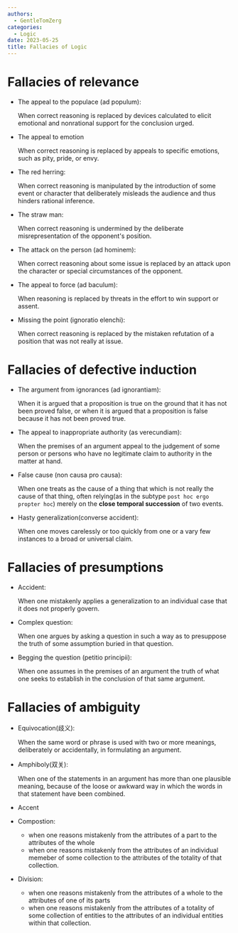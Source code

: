 ```yaml
---
authors:
  - GentleTomZerg
categories:
  - Logic
date: 2023-05-25
title: Fallacies of Logic
---
```


# Fallacies of relevance

- The appeal to the populace (ad populum):

  When correct reasoning is replaced by devices calculated to elicit emotional
  and nonrational support for the conclusion urged.

- The appeal to emotion

  When correct reasoning is replaced by appeals to specific emotions, such as
  pity, pride, or envy.

- The red herring:

  When correct reasoning is manipulated by the introduction of some event or
  character that deliberately misleads the audience and thus hinders rational
  inference.

  <!-- more -->

- The straw man:

  When correct reasoning is undermined by the deliberate misrepresentation of
  the opponent's position.

- The attack on the person (ad hominem):

  When correct reasoning about some issue is replaced by an attack upon the
  character or special circumstances of the opponent.

- The appeal to force (ad baculum):

  When reasoning is replaced by threats in the
  effort to win support or assent.

- Missing the point (ignoratio elenchi):

  When correct reasoning is replaced by the mistaken refutation of a position
  that was not really at issue.

# Fallacies of defective induction

- The argument from ignorances (ad ignorantiam):

  When it is argued that a proposition is true on the ground that it has not
  been proved false, or when it is argued that a proposition is false because it
  has not been proved true.

- The appeal to inappropriate authority (as verecundiam):

  When the premises of an argument appeal to the judgement of some person or
  persons who have no legitimate claim to authority in the matter at hand.

- False cause (non causa pro causa):

  When one treats as the cause of a thing that which is not really the cause of
  that thing, often relying(as in the subtype `post hoc ergo propter hoc`)
  merely on the **close temporal succession** of two events.

- Hasty generalization(converse accident):

  When one moves carelessly or too quickly from one or a vary few instances to a
  broad or universal claim.

# Fallacies of presumptions

- Accident:

  When one mistakenly applies a generalization to an individual case that it
  does not properly govern.

- Complex question:

  When one argues by asking a question in such a way as to presuppose the truth
  of some assumption buried in that question.

- Begging the question (petitio principii):

  When one assumes in the premises of an argument the truth of what one seeks to
  establish in the conclusion of that same argument.

# Fallacies of ambiguity

- Equivocation(歧义):

  When the same word or phrase is used with two or more meanings, deliberately
  or accidentally, in formulating an argument.

- Amphiboly(双关):

  When one of the statements in an argument has more than one plausible meaning,
  because of the loose or awkward way in which the words in that statement have
  been combined.

- Accent
- Compostion:

  - when one reasons mistakenly from the attributes of a part to the attributes
    of the whole
  - when one reasons mistakenly from the attributes of an individual memeber of
    some collection to the attributes of the totality of that collection.

- Division:

  - when one reasons mistakenly from the attributes of a whole to the attributes
    of one of its parts
  - when one reasons mistakenly from the attributes of a totality of some
    collection of entities to the attributes of an individual entities within
    that collection.
